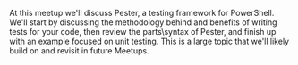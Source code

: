 At this meetup we'll discuss Pester, a testing framework for PowerShell. We'll start by discussing the methodology behind and benefits of writing tests for your code, then review the parts\syntax of Pester, and finish up with an example focused on unit testing. This is a large topic that we'll likely build on and revisit in future Meetups.